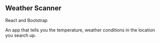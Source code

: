 ## Weather Scanner 

React and Bootstrap

An app that tells you the temperature, weather conditions in the location you search up.
